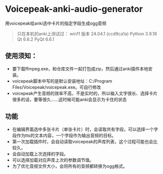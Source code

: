 # Voicepeak-anki-audio-generator
用voicepeak给anki选中卡片的指定字段生成ogg音频
> 只在本机的anki上测试过：
> win11
> 版本 ⁨24.04.1 (ccd9ca1a)⁩
> Python 3.9.18 Qt 6.6.2 PyQt 6.6.1
## 使用须知：
- 要下载ffmpeg.exe，和仓库文件一起打包成zip，然后通过anki插件本地安装。
- voicepeak脚本中写的是默认安装地址：C:/Program Files/Voicepeak/voicepeak.exe。可自行修改
- voicepeak产生音频的效率不高，不是实时的，所以输入文字很长、选择卡片很多的话，要等很久……这时候可能anki会显示为卡住的状态
## 功能
- 在编辑界面选中多张卡片（单张卡片）时，会读取共有字段，可以选择一个字段作为tts的文本内容，一个字段作为输出音频的目标。
- 第一次加载插件时，会自动读取voicepeak的声库列表，这个过程可能也会比较久。
- 会自动加载上次选择的字段。
- 可以选择加载对应声库上次的参数调节值。
- 为了优化音频文件大小，会将所有的音频都转换为ogg格式。
